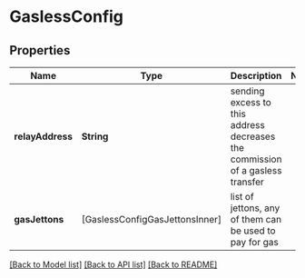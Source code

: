 # GaslessConfig

## Properties
Name | Type | Description | Notes
------------ | ------------- | ------------- | -------------
**relayAddress** | **String** | sending excess to this address decreases the commission of a gasless transfer | 
**gasJettons** | [GaslessConfigGasJettonsInner] | list of jettons, any of them can be used to pay for gas | 

[[Back to Model list]](../README.md#documentation-for-models) [[Back to API list]](../README.md#documentation-for-api-endpoints) [[Back to README]](../README.md)


